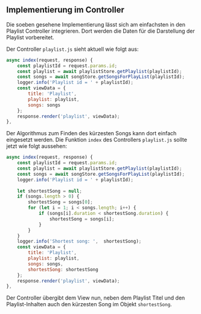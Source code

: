 ## Implementierung im Controller

Die soeben gesehene Implementierung lässt sich am einfachsten in den Playlist Controller integrieren. Dort werden die Daten für die Darstellung der Playlist vorbereitet.

Der Controller `playlist.js` sieht aktuell wie folgt aus: 

~~~ js
async index(request, response) { 
    const playlistId = request.params.id; 
    const playlist = await playlistStore.getPlaylist(playlistId); 
    const songs = await songStore.getSongsForPlayList(playlistId); 
    logger.info('Playlist id = ' + playlistId); 
    const viewData = { 
        title: 'Playlist', 
        playlist: playlist, 
        songs: songs 
    }; 
    response.render('playlist', viewData); 
}, 
~~~

Der Algorithmus zum Finden des kürzesten Songs kann dort einfach eingesetzt werden. Die Funktion `index` des Controllers `playlist.js` sollte jetzt wie folgt aussehen: 
~~~ js
async index(request, response) { 
    const playlistId = request.params.id; 
    const playlist = await playlistStore.getPlaylist(playlistId); 
    const songs = await songStore.getSongsForPlayList(playlistId); 
    logger.info('Playlist id = ' + playlistId); 
 
    let shortestSong = null; 
    if (songs.length > 0) { 
        shortestSong = songs[0]; 
        for (let i = 1; i < songs.length; i++) { 
            if (songs[i].duration < shortestSong.duration) { 
                shortestSong = songs[i]; 
            } 
        } 
    } 
    logger.info('Shortest song: ',  shortestSong); 
    const viewData = { 
        title: 'Playlist', 
        playlist: playlist, 
        songs: songs,
        shortestSong: shortestSong 
    }; 
    response.render('playlist', viewData); 
}, 
~~~

Der Controller übergibt dem View nun, neben dem Playlist Titel und den Playlist-Inhalten auch den kürzesten Song im Objekt `shortestSong`.


